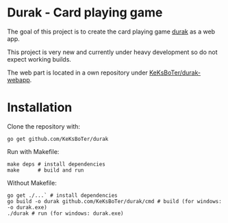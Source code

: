 # Durak - Card playing game

The goal of this project is to create the card playing game [durak](https://de.wikipedia.org/wiki/Durak_(Kartenspiel)) as a web app.

This project is very new and currently under heavy development so do not expect working builds.

The web part is located in a own repository under [KeKsBoTer/durak-webapp](https://github.com/KeKsBoTer/durak-webapp).

# Installation

Clone the repository with:

`go get github.com/KeKsBoTer/durak`

Run with Makefile:

```
make deps # install dependencies
make      # build and run
```
    
Without Makefile:

```
go get ./...` # install dependencies
go build -o durak github.com/KeKsBoTer/durak/cmd # build (for windows: -o durak.exe)
./durak # run (for windows: durak.exe)
```

